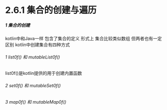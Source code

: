 # 2.6.1 集合的创建与遍历

##### 1 集合的创建

kotlin中和Java一样 包含了集合的定义 形式上 集合比较类似数组 但两者也有一定区别 kotlin中创建集合有四种方式

###### 1 list0f() 和 mutableList0f()

list0f()是kotlin提供的用于创建内置函数

###### 2 set0f() 和 mutableSet0f()

###### 3 map0f() 和 mutableMap0f()
